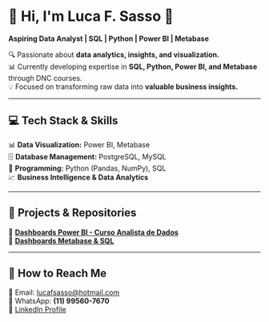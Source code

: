 # 👋 Hi, I'm Luca F. Sasso 🚀  
**Aspiring Data Analyst | SQL | Python | Power BI | Metabase**  

🔍 Passionate about **data analytics, insights, and visualization.**  
📊 Currently developing expertise in **SQL, Python, Power BI, and Metabase** through DNC courses.  
💡 Focused on transforming raw data into **valuable business insights.**  

---

## 💻 **Tech Stack & Skills**
📊 **Data Visualization:** Power BI, Metabase  
🗄️ **Database Management:** PostgreSQL, MySQL  
🐍 **Programming:** Python (Pandas, NumPy), SQL  
📈 **Business Intelligence & Data Analytics**  

---

## 📂 **Projects & Repositories**
🔹 [**Dashboards Power BI - Curso Analista de Dados**](https://github.com/lucafsasso/Dashboards-Power-BI---Curso-Analista-de-Dados-Escola-DNC)  
🔹 [**Dashboards Metabase & SQL**](https://github.com/lucafsasso/Dashboards-Metabase-SQL)  

---

## 📩 **How to Reach Me**
📧 Email: [lucafsasso@hotmail.com](mailto:lucafsasso@hotmail.com)  
📱 WhatsApp: **(11) 99560-7670**  
🔗 [LinkedIn Profile](https://www.linkedin.com/in/luca-favilli-sasso)
